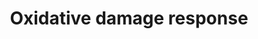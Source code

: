 ---
annotations:
- id: PW:0000378
  parent: regulatory pathway
  type: Pathway Ontology
  value: oxidative stress response pathway
- id: PW:0000378
  parent: regulatory pathway
  type: Pathway Ontology
  value: oxidative stress response pathway
authors:
- Khanspers
- Eweitz
- Egonw
citedin:
- link: PMC8200404
  title: Assessing the Contribution of Relative Macrophage Frequencies to Subcutaneous
    Adipose Tissue (2021)
- link: PMC9607846
  title: 'Discovering Common Pathogenic Mechanisms of COVID-19 and Parkinson Disease:
    An Integrated Bioinformatics Analysis (2022)'
- link: 10.3390/metabo14040226
  title: A System Biology Approach Reveals New Targets for Human Thyroid Gland Toxicity
    in Embryos and Adult Individuals (2024)
- link: PMC12323659
  title: Decoding the transcriptome from bulk RNA of infection-naïve versus imprinted
    patients with SARS-CoV-2 Omicron B.1.1.529 (2025)
communities:
- ONTOX
description: This pathway shows how tissue is damaged when oxygen levels are not balanced
  and become too high.   Proteins on this pathway have targeted assays available via
  the [CPTAC Assay Portal](https://assays.cancer.gov/available_assays?wp_id=WP3941).
last-edited: 2025-03-11
ndex: a81b67e4-8b68-11eb-9e72-0ac135e8bacf
organisms:
- Homo sapiens
redirect_from:
- /index.php/Pathway:WP3941
- /instance/WP3941
- /instance/WP3941_r137953
revision: r137953
schema-jsonld:
- '@context': https://schema.org/
  '@id': https://wikipathways.github.io/pathways/WP3941.html
  '@type': Dataset
  creator:
    '@type': Organization
    name: WikiPathways
  description: This pathway shows how tissue is damaged when oxygen levels are not
    balanced and become too high.   Proteins on this pathway have targeted assays
    available via the [CPTAC Assay Portal](https://assays.cancer.gov/available_assays?wp_id=WP3941).
  keywords:
  - APAF1
  - BAD
  - BAG4
  - BAK1
  - BCL2
  - C1QA
  - C1QB
  - C1QC
  - C1R
  - C1S
  - C2
  - C3AR1
  - C4B
  - C5
  - C5AR1
  - CASP3
  - CASP9
  - CDC42
  - CDKN1A
  - CDKN1B
  - CDKN1C
  - CR2
  - CYCS
  - GADD45A
  - MAP2K4
  - MAP3K1
  - MAP3K9
  - MAPK10
  - MAPK13
  - NFKB1
  - NFKBIE
  - PCNA
  - TDP2
  - TNF
  - TNFRSF1B
  - TNK2
  - TRAF1
  - TRAF2
  - TRAF3
  - TRAF6
  license: CC0
  name: Oxidative damage response
seo: CreativeWork
title: Oxidative damage response
wpid: WP3941
---